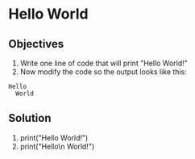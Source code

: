 # Hello World

## Objectives

1. Write one line of code that will print "Hello World!"
2. Now modify the code so the output looks like this:

```
Hello
  World
```

## Solution

1. print("Hello World!")
2. print("Hello\n  World!")
